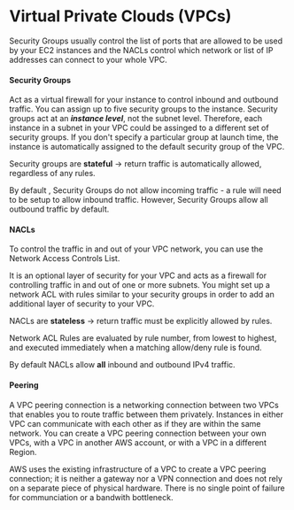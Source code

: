 # Virtual Private Clouds (VPCs)

Security Groups usually control the list of ports that are allowed to be used by your EC2 instances and the NACLs control which network or list of IP addresses can connect to your whole VPC.

#### Security Groups

Act as a virtual firewall for your instance to control inbound and outbound traffic.
You can assign up to five security groups to the instance.
Security groups act at an ***instance level***, not the subnet level. Therefore, each instance in a subnet in your VPC could be assinged to a different set of security groups. If you don't specify a particular group at launch time, the instance is automatically assigned to the default security group of the VPC. 

Security groups are **stateful** -> return traffic is automatically allowed, regardless of any rules.

By default , Security Groups do not allow incoming traffic - a rule will need to be setup to allow inbound traffic. However, Security Groups allow all outbound traffic by default.

#### NACLs

To control the traffic in and out of your VPC network, you can use the Network Access Controls List.

It is an optional layer of security for your VPC and acts as a firewall for controlling traffic in and out of one or more subnets. You might set up a network ACL with rules similar to your security groups in order to add an additional layer of security to your VPC.

NACLs are **stateless** -> return traffic must be explicitly allowed by rules.

Network ACL Rules are evaluated by rule number, from lowest to highest, and executed immediately when a matching allow/deny rule is found.

By default NACLs allow **all** inbound and outbound IPv4 traffic.

#### Peering

A VPC peering connection is a networking connection between two VPCs that enables you to route traffic between them privately. Instances in either VPC can communicate with each other as if they are within the same network. You can create a VPC peering connection between your own VPCs, with a VPC in another AWS account, or with a VPC in a different Region.

AWS uses the existing infrastructure of a VPC to create a VPC peering connection; it is neither a gateway nor a VPN connection and does not rely on a separate piece of physical hardware. There is no single point of failure for communciation or a bandwith bottleneck.
